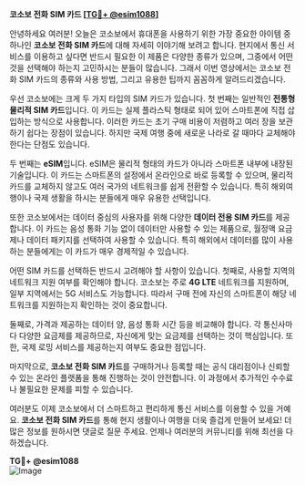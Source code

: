**코소보 전화 SIM 카드 [[TG💪+ @esim1088](https://t.me/s/esim1088)]**

안녕하세요 여러분! 오늘은 코소보에서 휴대폰을 사용하기 위한 가장 중요한 아이템 중 하나인 **코소보 전화 SIM 카드**에 대해 자세히 이야기해 보려고 합니다. 현지에서 통신 서비스를 이용하고 싶다면 반드시 필요한 이 제품은 다양한 종류가 있으며, 그중에서 어떤 것을 선택해야 하는지 고민하시는 분들이 많습니다. 그래서 이번 영상에서는 코소보 전화 SIM 카드의 종류와 사용 방법, 그리고 유용한 팁까지 꼼꼼하게 알려드리겠습니다.

우선 코소보에는 크게 두 가지 타입의 SIM 카드가 있습니다. 첫 번째는 일반적인 **전통형 물리적 SIM 카드**입니다. 이 카드는 실제 플라스틱 형태로 되어 있어 스마트폰에 직접 삽입하는 방식으로 사용합니다. 이러한 카드는 초기 구매 비용이 저렴하고 여러 장을 보관하기 쉽다는 장점이 있습니다. 하지만 국제 여행 중에 새로운 나라로 갈 때마다 교체해야 한다는 단점도 있습니다.

두 번째는 **eSIM**입니다. eSIM은 물리적 형태의 카드가 아니라 스마트폰 내부에 내장된 기술입니다. 이 카드는 스마트폰의 설정에서 온라인으로 바로 등록할 수 있으며, 물리적 카드를 교체하지 않고도 여러 국가의 네트워크를 쉽게 전환할 수 있습니다. 특히 해외여행이나 국제 생활을 하시는 분들에게 매우 유용한 선택입니다.

또한 코소보에서는 데이터 중심의 사용자를 위해 다양한 **데이터 전용 SIM 카드**를 제공합니다. 이 카드는 음성 통화 기능 없이 데이터만 사용할 수 있는 제품으로, 월정액 요금제나 데이터 패키지를 선택하여 사용할 수 있습니다. 특히 해외에서 데이터를 많이 사용하는 분들에게는 이 카드가 매우 경제적일 수 있습니다.

어떤 SIM 카드를 선택하든 반드시 고려해야 할 사항이 있습니다. 첫째로, 사용할 지역의 네트워크 지원 여부를 확인해야 합니다. 코소보는 주로 **4G LTE** 네트워크를 지원하며, 일부 지역에서는 5G 서비스도 가능합니다. 따라서 구매 전에 자신의 스마트폰이 해당 네트워크를 지원하는지 확인하는 것이 중요합니다.

둘째로, 가격과 제공하는 데이터 양, 음성 통화 시간 등을 비교해야 합니다. 각 통신사마다 다양한 요금제를 제공하므로, 자신에게 맞는 요금제를 선택하는 것이 핵심입니다. 또한, 국제 로밍 서비스를 제공하는지 여부도 중요한 점입니다.

마지막으로, **코소보 전화 SIM 카드**를 구매하거나 등록할 때는 공식 대리점이나 신뢰할 수 있는 온라인 플랫폼을 통해 진행하는 것이 안전합니다. 이 과정에서 추가적인 수수료나 불필요한 문제를 피할 수 있습니다.

여러분도 이제 코소보에서 더 스마트하고 편리하게 통신 서비스를 이용할 수 있을 거예요. **코소보 전화 SIM 카드**를 통해 현지 생활이나 여행을 더욱 즐겁게 만들어 보세요! 더 많은 정보를 원하시면 댓글로 질문 주세요. 언제나 여러분의 커뮤니티를 위해 최선을 다하겠습니다.

**TG💪+ @esim1088**  
![Image](https://i.postimg.cc/Y0z9fWf4/image.png)